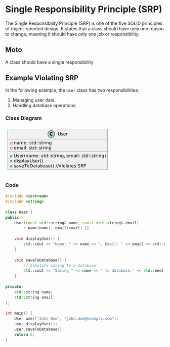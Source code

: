 # Single Responsibility Principle (SRP)

The Single Responsibility Principle (SRP) is one of the five SOLID principles of object-oriented design. It states that a class should have only one reason to change, meaning it should have only one job or responsibility.

## Moto

A class should have a single responsibility

## Example Violating SRP

In the following example, the `User` class has two responsibilities:

1. Managing user data.
2. Handling database operations.

### Class Diagram

![Violation](../images/srp_violation.png)

### Code

```cpp
#include <iostream>
#include <string>

class User {
public:
    User(const std::string& name, const std::string& email)
        : name(name), email(email) {}

    void displayUser() {
        std::cout << "Name: " << name << ", Email: " << email << std::endl;
    }

    void saveToDatabase() {
        // Simulate saving to a database
        std::cout << "Saving " << name << " to database." << std::endl;
    }

private:
    std::string name;
    std::string email;
};

int main() {
    User user("John Doe", "john.doe@example.com");
    user.displayUser();
    user.saveToDatabase();
    return 0;
}
```


